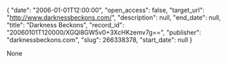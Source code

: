 {
  "date": "2006-01-01T12:00:00", 
  "open_access": false, 
  "target_url": "http://www.darknessbeckons.com/", 
  "description": null, 
  "end_date": null, 
  "title": "Darkness Beckons", 
  "record_id": "20060101T120000/XGQl8GW5v0+3XcHKzemv7g==", 
  "publisher": "darknessbeckons.com", 
  "slug": 266338378, 
  "start_date": null
}

None